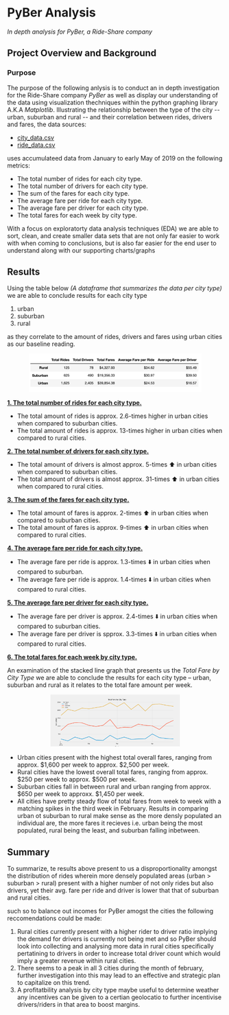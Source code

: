 # PyBer Analysis
*In depth analysis for PyBer, a Ride-Share company*

## Project Overview and Background
### Purpose
The purpose of the following anlysis is to conduct an in depth investigation for the Ride-Share company *PyBer* as well as display our understanding of the data using visualization thechniques within the python graphing library A.K.A *Matplotlib*. Illustrating the relationship between the type of the city -- urban, suburban and rural -- and their correlation between rides, drivers and fares, the data sources:
  - [city_data.csv](Resources/city_data.csv)
  - [ride_data.csv](Resources/ride_data.csv)
  
uses accumulateed data from January to early May of 2019 on the following metrics: 
-	The total number of rides for each city type. 
-	The total number of drivers for each city type.
-	The sum of the fares for each city type.
-	The average fare per ride for each city type.
-	The average fare per driver for each city type.
-	The total fares for each week by city type. 

With a focus on exploratorty data analysis techniques (EDA) we are able to sort, clean, and create smaller data sets that are not only far easier to work with when coming to conclusions, but is also far easier for the end user to understand along with our supporting charts/graphs

## Results 
 
Using the table below *(A dataframe that summarizes the data per city type)* we are able to conclude results for each city type 
1. urban 
2. suburban 
3. rural 

as they correlate to the amount of rides, drivers and fares using urban cities as our baseline reading.


<p align="center">     
<img src="resources/img/dataframe_summary.png" width="80%" height="80%">
</p>

<ins> **1.	The total number of rides for each city type.** </ins>
  -	The total amount of rides is approx. 2.6-times higher in urban cities when compared to suburban cities.
  -	The total amount of rides is approx. 13-times higher in urban cities when compared to rural cities.

<ins>**2.	The total number of drivers for each city type.**</ins>
  -	The total amount of drivers is almost approx. 5-times :arrow_up: in urban cities when compared to suburban cities.
  -	The total amount of drivers is almost approx. 31-times :arrow_up: in urban cities when compared to rural cities.

<ins>**3.	The sum of the fares for each city type.**</ins>
  -	The total amount of fares is approx. 2-times :arrow_up: in urban cities when compared to suburban cities. 
  -	The total amount of fares is approx. 9-times :arrow_up: in urban cities when compared to rural cities.

<ins>**4.	The average fare per ride for each city type.**</ins>
  -	The average fare per ride is approx. 1.3-times :arrow_down: in urban cities when compared to suburban.
  -	The average fare per ride is approx. 1.4-times :arrow_down: in urban cities when compared to rural cities.

<ins>**5.	The average fare per driver for each city type.**</ins>
  -	The average fare per driver is approx. 2.4-times :arrow_down: in urban cities when compared to suburban cities.
  -	The average fare per driver is spprox. 3.3-times :arrow_down: in urban cities when compared to rural cities.

<ins>**6.	The total fares for each week by city type.**</ins>

An examination of the stacked line graph that presents us the *Total Fare by City Type* we are able to conclude the results for each city type – urban, suburban and rural as it relates to the total fare amount per week.

<p align="center">     
<img src="resources/img/PyBer_fare_summary.png" width="60%" height="60%">
</p>

  -	Urban cities present with the highest total overall fares, ranging from approx. $1,600 per week to approx. $2,500 per week. 
  -	Rural cities have the lowest overall total fares, ranging from approx. $250 per week to approx. $500 per week.
  -	Suburban cities fall in between rural and urban ranging from approx. $650 per week to approxx. $1,450 per week.
  -	All cities have pretty steady flow of total fares from week to week with a matching spikes in the third week in February. Results in comparing urban ot suburban to rural make sense as the more densly populated an individual are, the more fares it recieves i.e. urban being the most populated, rural being the least, and suburban falling inbetween.

## Summary 
To summarize, te results above present to us a disproportionality amongst the distribution of rides wherein more densely populated areas (urban > suburban > rural) present with a higher number of not only rides but also drivers, yet their avg. fare per ride and driver is lower that that of suburban and rural cities.

such so to balance out incomes for PyBer amogst the cities the following reccomendations could be made:

1. Rural cities currently present with a higher rider to driver ratio implying the demand for drivers is currently not being met and so PyBer should look into collecting and analysing more data in rural cities specifically pertatining to drivers in order to increase total driver count which would imply a greater revenue within rural cities.
2. There seems to a peak in all 3 cities during the month of february, further investigation into this may lead to an effective and strategic plan to capitalize on this trend.
3. A profitatbility analysis by city type maybe useful to determine weather any incentives can be given to a certian geolocatio to further incentivise drivers/riders in that area to boost margins.


